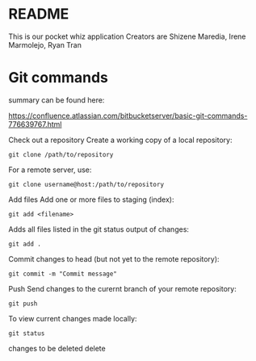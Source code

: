 # README
This is our pocket whiz application
Creators are Shizene Maredia, Irene Marmolejo, Ryan Tran

# Git commands
summary can be found here:

<https://confluence.atlassian.com/bitbucketserver/basic-git-commands-776639767.html>

Check out a repository	Create a working copy of a local repository:	

`git clone /path/to/repository`

For a remote server, use:	

`git clone username@host:/path/to/repository`

Add files	Add one or more files to staging (index):	

`git add <filename>`

Adds all files listed in the git status output of changes:

`git add .` 

Commit changes to head (but not yet to the remote repository):	

`git commit -m "Commit message"`

Push	Send changes to the curernt branch of your remote repository:	

`git push `

To view current changes made locally:

`git status`

changes to be deleted
delete 